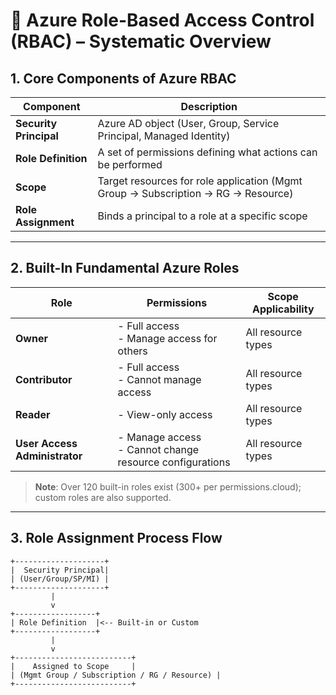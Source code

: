 # 🔐 Azure Role-Based Access Control (RBAC) – Systematic Overview

## 1. Core Components of Azure RBAC

| **Component**           | **Description**                                                                 |
|-------------------------|---------------------------------------------------------------------------------|
| **Security Principal**  | Azure AD object (User, Group, Service Principal, Managed Identity)              |
| **Role Definition**     | A set of permissions defining what actions can be performed                     |
| **Scope**               | Target resources for role application (Mgmt Group → Subscription → RG → Resource) |
| **Role Assignment**     | Binds a principal to a role at a specific scope                                 |

---

## 2. Built-In Fundamental Azure Roles

| **Role**                    | **Permissions**                                                              | **Scope Applicability**     |
|-----------------------------|------------------------------------------------------------------------------|------------------------------|
| **Owner**                   | - Full access<br>- Manage access for others                                 | All resource types           |
| **Contributor**             | - Full access<br>- Cannot manage access                                      | All resource types           |
| **Reader**                  | - View-only access                                                           | All resource types           |
| **User Access Administrator** | - Manage access<br>- Cannot change resource configurations                | All resource types           |

> **Note**: Over 120 built-in roles exist (300+ per permissions.cloud); custom roles are also supported.

---

## 3. Role Assignment Process Flow

```plaintext
+--------------------+
|  Security Principal|
| (User/Group/SP/MI) |
+--------------------+
         |
         v
+------------------+
| Role Definition  |<-- Built-in or Custom
+------------------+
         |
         v
+--------------------------+
|    Assigned to Scope     |
| (Mgmt Group / Subscription / RG / Resource) |
+--------------------------+
